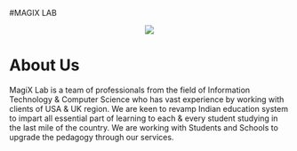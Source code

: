 #MAGIX LAB

<p align="center">
  <img src="https://instagram.fgau1-1.fna.fbcdn.net/v/t51.2885-15/311737056_181571844379301_3559297751697943629_n.jpg?stp=dst-jpg_e15_fr_s1080x1080&_nc_ht=instagram.fgau1-1.fna.fbcdn.net&_nc_cat=105&_nc_ohc=mU-wZhk0pRQAX9tT9eC&edm=ABJHkxYAAAAA&ccb=7-5&ig_cache_key=Mjk1MDUzODI5NDI0Mjc1MjM4OA%3D%3D.2-ccb7-5&oh=00_AT9zLaV29hmFkC7s8XIDuZSAcT3rLMFzxBS2dBjzhfmGDQ&oe=6352A06E&_nc_sid=fa978c" />
</p>
<p align="center">



# About Us

MagiX Lab is a team of professionals from the field of Information Technology & Computer Science who has vast experience by working with clients of USA & UK region. We are keen to revamp Indian education system to impart all essential part of learning to each & every student studying in the last mile of the country. We are working with Students and Schools to upgrade the pedagogy through our services.

